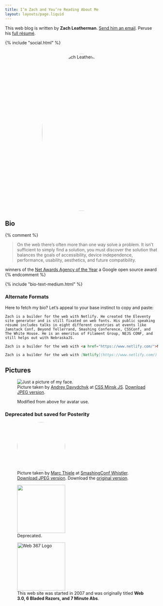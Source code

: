 ```yaml
---
title: I’m Zach and You’re Reading About Me
layout: layouts/page.liquid
---
```


This web blog is written by **Zach Leatherman**. [Send him an email](mailto:zach@zachleat.com). Peruse his [full résumé](/resume/).

{% include "social.html" %}

<img src="/img/avatar-2017-big.png" alt="Photo of Zach Leatherman’s Bearded Face" width="516" height="516" style="max-width: 260px; border-radius: 50%; margin: 2em auto 0; display: block">

## Bio

{% comment %}
> On the web there’s often more than one way solve a problem. It isn't sufficient to simply find a solution, you must discover the solution that balances the goals of accessibility, device independence, performance, usability, aesthetics, and future compatibility.

winners of the <a href="https://www.filamentgroup.com/lab/agency-of-year.html">Net Awards Agency of the Year</a> a Google open source award
{% endcomment %}

{% include "bio-text-medium.html" %}

### Alternate Formats

Here to fetch my bio? Let’s appeal to your base instinct to copy and paste:

<div class="fullwidth livedemo top left square-bottom" data-demo-label="Plaintext">

``` text
Zach is a builder for the web with Netlify. He created the Eleventy site generator and is still fixated on web fonts. His public speaking résumé includes talks in eight different countries at events like Jamstack Conf, Beyond Tellerrand, Smashing Conference, CSSConf, and The White House. He is an emeritus of Filament Group, NEJS CONF, and still helps out with NebraskaJS.
```

</div>

<div class="fullwidth livedemo top left square-bottom" data-demo-label="HTML">

``` html
Zach is a builder for the web with <a href="https://www.netlify.com/">Netlify</a>. He created the <a href="https://www.11ty.dev/">Eleventy site generator</a> and is still fixated on <a href="/web/fonts/">web fonts</a>. His <a href="/web/speaking/">public speaking résumé</a> includes talks in eight different countries at events like Jamstack Conf, Beyond Tellerrand, Smashing Conference, CSSConf, and <a href="/web/whitehouse/">The White House</a>. He is an emeritus of <a href="https://www.filamentgroup.com/">Filament Group</a>, <a href="http://nejsconf.com/">NEJS CONF</a>, and still helps out with <a href="http://nebraskajs.com">NebraskaJS</a>.
```

</div>

<div class="fullwidth livedemo top left square-bottom" data-demo-label="Markdown">

``` markdown
Zach is a builder for the web with [Netlify](https://www.netlify.com/). He created the [Eleventy site generator](https://www.11ty.dev/) and is still fixated on [web fonts](/web/fonts/). His [public speaking résumé](/web/speaking/) includes talks in eight different countries at events like Jamstack Conf, Beyond Tellerrand, Smashing Conference, CSSConf, and [The White House](/web/whitehouse/). He is an emeritus of [Filament Group](https://www.filamentgroup.com/), [NEJS CONF](https://nejsconf.com/), and still helps out with [NebraskaJS](https://nebraskajs.com).
```

</div>

## Pictures

<figure class="fullwidth">
	<picture>
		<source type="image/webp" srcset="/img/bio-2017.webp">
		<img src="/img/bio-2017.jpg" alt="Just a picture of my face.">
	</picture>
	<figcaption>Picture taken by <a href="https://www.facebook.com/andrey.davydchyk">Andrey Davydchyk</a> at <a href="https://www.facebook.com/cssminskjs/">CSS Minsk JS</a>. <a href="/img/bio-2017.jpg">Download JPEG version</a>.</figcaption>
</figure>

<figure>
	<img src="/img/avatar-2017-big.png" alt="" style="max-width: 260px; border-radius: 50%;">
	<figcaption>Modified from above for avatar use.</figcaption>
</figure>

<!-- <figure>
	<picture>
		<source type="image/webp" srcset="/img/reading.webp">
		<img src="/img/reading.jpg" alt="Reading in the book store, Coding with JavaScript for Dummies.">
	</picture>
	<figcaption><a href="/img/reading.jpg">Download JPEG version</a>.</figcaption>
</figure> -->

### Deprecated but saved for Posterity

<figure>
	<img src="/img/avatar-big.png" alt="" style="width: 158px; border-radius: 50%;">
	<figcaption>Picture taken by <a href="https://twitter.com/marcthiele">Marc Thiele</a> at <a href="https://smashingconf.com/whistler-2014/">SmashingConf Whistler</a>. <a href="/img/bio.jpg">Download JPEG version</a>. Download the <a href="/img/bio.jpg">original version</a>.</figcaption>
</figure>

<figure>
	<img src="/img/avatar-old.png" alt="" style="width: 158px">
	<figcaption>Deprecated.</figcaption>
</figure>

<figure>
	<img src="/web/img/web367.png" alt="Web 367 Logo" style="width: 158px">
	<figcaption>This web site was started in 2007 and was originally titled <strong>Web 3.0, 6 Bladed Razors, and 7 Minute Abs</strong>.</figcaption>
</figure>
